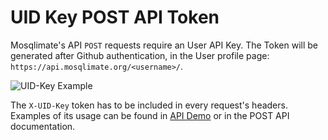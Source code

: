 # UID Key POST API Token

Mosqlimate's API `POST` requests require an User API Key. The Token will be generated after Github authentication, in the User profile page: `https://api.mosqlimate.org/<username>/`.

![UID-Key Example](https://i.imgur.com/JdPze6R.png)

The `X-UID-Key` token has to be included in every request's headers. Examples of its usage can be found in [API Demo](https://api.mosqlimate.org/api/docs) or in the POST API documentation. 
